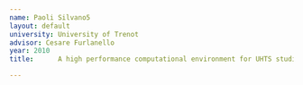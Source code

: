 ```yaml
---
name: Paoli Silvano5
layout: default
university: University of Trenot
advisor: Cesare Furlanello
year: 2010
title:  	A high performance computational environment for UHTS studies

---
```

